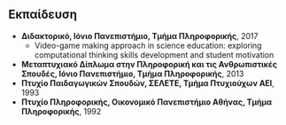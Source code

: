 ## Εκπαίδευση

* **Διδακτορικό, Ιόνιο Πανεπιστήμιο, Τμήμα Πληροφορικής**, 2017
  * Video-game making approach in science education: exploring computational
  thinking skills development and student motivation
* **Μεταπτυχιακό Δίπλωμα στην Πληροφορική και τις Ανθρωπιστικές Σπουδές, Ιόνιο
Πανεπιστήμιο, Τμήμα Πληροφορικής**, 2013
* **Πτυχίο Παιδαγωγικών Σπουδών, ΣΕΛΕΤΕ, Τμήμα Πτυχιούχων ΑΕΙ**, 1993
* **Πτυχίο Πληροφορικής, Οικονομικό Πανεπιστήμιο Αθήνας, Τμήμα Πληροφορικής**,
1992
